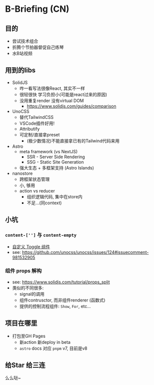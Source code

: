 # B-Briefing (CN)

## 目的

- 尝试技术组合
- 折腾个节拍器督促自己练琴
- 水B站视频

## 用到的libs

- SolidJS
  - 咋一看写法很像React, 其实不一样
  - 很轻很快 学习负担小(可能是react过来的原因)
  - 没用重复render 没有virtual DOM
    - https://www.solidjs.com/guides/comparison
- UnoCSS
  - 替代TailwindCSS
  - VSCode插件好用!
  - Attributify
  - 可定制/直接拿preset
    - (极少数情况)不能直接拿已有的Tailwind代码来用
- Astro
  - meta framework (vs NextJS)
    - SSR - Server Side Rendering
    - SSG - Static Site Generation
  - 强大生态 + 多框架支持 (Astro Islands)
- nanostore
  - 跨框架状态管理
  - 小, 够用
  - action vs reducer
    - 组织逻辑代码, 集中在store内
    - 不足...(同context)

## 小坑

### `content-['']` 与 `content-empty`

- [自定义 Toggle 组件](src/components/base/Toggle.tsx)
- see: https://github.com/unocss/unocss/issues/124#issuecomment-981532905

### 组件 props 解构

- see: https://www.solidjs.com/tutorial/props_split
- 类似的不同很多:
  - signal的调用
  - 组件contrusctor, 而非组件renderer (函数式)
  - 提供的控制流程组件: `Show`, `For`, etc...

## 项目在哪里

- 打包至GH Pages
  - 新action 新deploy in beta
  - `astro` docs 对应 `pnpm` v7, 目前是v8

## 给Star 给三连

么么哒~
